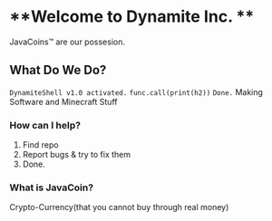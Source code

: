 # **Welcome to Dynamite Inc. **
JavaCoins&trade; are our possesion.
## What Do We Do?
`DynamiteShell v1.0 activated.`
`func.call(print(h2))`
`Done.`
Making Software and Minecraft Stuff
### How can I help?
1. Find repo
2. Report bugs & try to fix them
3. Done.
### What is JavaCoin?
Crypto-Currency(that you cannot buy through real money)
